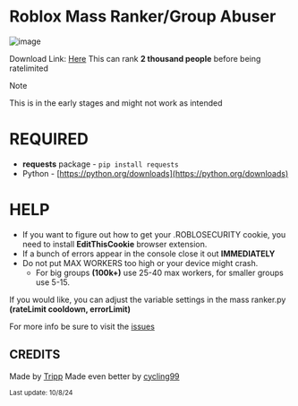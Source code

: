 # Roblox Mass Ranker/Group Abuser

![image](https://github.com/user-attachments/assets/c1f0f613-e4b0-4efe-91b4-9cc9573bd759)


Download Link: [Here](https://github.com/cycling99/robloxgroupabuser/blob/main/mass%20ranker.py)
This can rank ****2 thousand people**** before being ratelimited

>[!NOTE]
> This is in the early stages and might not work as intended 

# REQUIRED
- **requests** package - `pip install requests`
- Python - [https://python.org/downloads](https://python.org/downloads)

# HELP
- If you want to figure out how to get your .ROBLOSECURITY cookie, you need to install **EditThisCookie** browser extension.
- If a bunch of errors appear in the console close it out **IMMEDIATELY**
- Do not put MAX WORKERS too high or your device might crash.
  - For big groups **(100k+)** use 25-40 max workers, for smaller groups use 5-15.

If you would like, you can adjust the variable settings in the mass ranker.py **(rateLimit cooldown, errorLimit)**

For more info be sure to visit the [issues](https://github.com/cycling99/robloxgroupabuser/issues)

## CREDITS

Made by [Tripp](https://github.com/Tripp-omg)
Made even better by [cycling99](https://github.com/cycling99)

<small> Last update: 10/8/24 </small>
